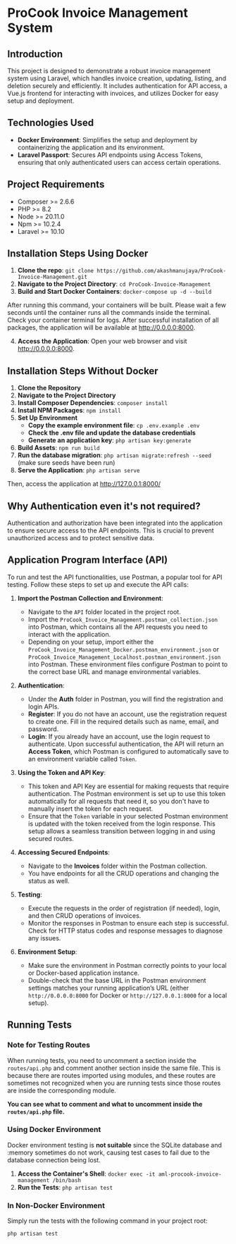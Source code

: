 
# ProCook Invoice Management System

## Introduction

This project is designed to demonstrate a robust invoice management system using Laravel, which handles invoice creation, updating, listing, and deletion securely and efficiently. It includes authentication for API access, a Vue.js frontend for interacting with invoices, and utilizes Docker for easy setup and deployment.

## Technologies Used

- **Docker Environment**: Simplifies the setup and deployment by containerizing the application and its environment.
- **Laravel Passport**: Secures API endpoints using Access Tokens, ensuring that only authenticated users can access certain operations.

## Project Requirements

- Composer >= 2.6.6
- PHP >= 8.2
- Node >= 20.11.0
- Npm >= 10.2.4
- Laravel >= 10.10

## Installation Steps Using Docker

1. **Clone the repo**: `git clone https://github.com/akashmanujaya/ProCook-Invoice-Management.git`
2. **Navigate to the Project Directory**: `cd ProCook-Invoice-Management`
3. **Build and Start Docker Containers**: `docker-compose up -d --build`

After running this command, your containers will be built. Please wait a few seconds until the container runs all the commands inside the terminal. Check your container terminal for logs. After successful installation of all packages, the application will be available at http://0.0.0.0:8000.

4. **Access the Application**: Open your web browser and visit http://0.0.0.0:8000.

## Installation Steps Without Docker

1. **Clone the Repository**
2. **Navigate to the Project Directory**
3. **Install Composer Dependencies**: `composer install`
4. **Install NPM Packages**: `npm install`
5. **Set Up Environment**
    - **Copy the example environment file**: `cp .env.example .env`
    - **Check the .env file and update the database credentials**
    - **Generate an application key**: `php artisan key:generate`
6. **Build Assets**: `npm run build`
7. **Run the database migration**: `php artisan migrate:refresh --seed` (make sure seeds have been run)
8. **Serve the Application**: `php artisan serve`

Then, access the application at http://127.0.0.1:8000/

## Why Authentication even it's not required?

Authentication and authorization have been integrated into the application to ensure secure access to the API endpoints. This is crucial to prevent unauthorized access and to protect sensitive data.

## Application Program Interface (API)

To run and test the API functionalities, use Postman, a popular tool for API testing. Follow these steps to set up and execute the API calls:

1. **Import the Postman Collection and Environment**:
    - Navigate to the `API` folder located in the project root.
    - Import the `ProCook_Invoice_Management.postman_collection.json` into Postman, which contains all the API requests you need to interact with the application.
    - Depending on your setup, import either the `ProCook_Invoice_Management_Docker.postman_environment.json` or `ProCook_Invoice_Management_Localhost.postman_environment.json` into Postman. These environment files configure Postman to point to the correct base URL and manage environmental variables.

2. **Authentication**:
    - Under the **Auth** folder in Postman, you will find the registration and login APIs.
    - **Register**: If you do not have an account, use the registration request to create one. Fill in the required details such as name, email, and password.
    - **Login**: If you already have an account, use the login request to authenticate. Upon successful authentication, the API will return an **Access Token**, which Postman is configured to automatically save to an environment variable called `Token`.

3. **Using the Token and API Key**:
    - This token and API Key are essential for making requests that require authentication. The Postman environment is set up to use this token automatically for all requests that need it, so you don't have to manually insert the token for each request.
    - Ensure that the `Token` variable in your selected Postman environment is updated with the token received from the login response. This setup allows a seamless transition between logging in and using secured routes.

4. **Accessing Secured Endpoints**:
    - Navigate to the **Invoices** folder within the Postman collection.
    - You have endpoints for all the CRUD operations and changing the status as well.

5. **Testing**:
    - Execute the requests in the order of registration (if needed), login, and then CRUD operations of invoices.
    - Monitor the responses in Postman to ensure each step is successful. Check for HTTP status codes and response messages to diagnose any issues.

6. **Environment Setup**:
    - Make sure the environment in Postman correctly points to your local or Docker-based application instance.
    - Double-check that the base URL in the Postman environment settings matches your running application’s URL (either `http://0.0.0.0:8000` for Docker or `http://127.0.0.1:8000` for a local setup).

## Running Tests

### Note for Testing Routes

When running tests, you need to uncomment a section inside the `routes/api.php` and comment another section inside the same file. This is because there are routes imported using modules, and these routes are sometimes not recognized when you are running tests since those routes are inside the corresponding module.

**You can see what to comment and what to uncomment inside the `routes/api.php` file.**

### Using Docker Environment

Docker environment testing is **not suitable** since the SQLite database and :memory sometimes do not work, causing test cases to fail due to the database connection being lost.

1. **Access the Container's Shell**: `docker exec -it aml-procook-invoice-management /bin/bash`
2. **Run the Tests**: `php artisan test`

### In Non-Docker Environment

Simply run the tests with the following command in your project root:

`php artisan test`
